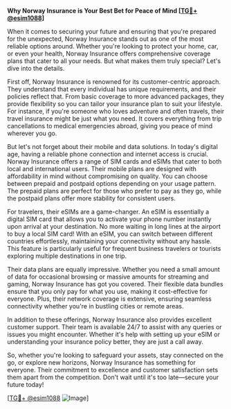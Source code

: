 **Why Norway Insurance is Your Best Bet for Peace of Mind [[TG💪+ @esim1088](https://t.me/s/esim1088)]**

When it comes to securing your future and ensuring that you're prepared for the unexpected, Norway Insurance stands out as one of the most reliable options around. Whether you're looking to protect your home, car, or even your health, Norway Insurance offers comprehensive coverage plans that cater to all your needs. But what makes them truly special? Let's dive into the details.

First off, Norway Insurance is renowned for its customer-centric approach. They understand that every individual has unique requirements, and their policies reflect that. From basic coverage to more advanced packages, they provide flexibility so you can tailor your insurance plan to suit your lifestyle. For instance, if you're someone who loves adventure and often travels, their travel insurance might be just what you need. It covers everything from trip cancellations to medical emergencies abroad, giving you peace of mind wherever you go.

But let's not forget about their mobile and data solutions. In today's digital age, having a reliable phone connection and internet access is crucial. Norway Insurance offers a range of SIM cards and eSIMs that cater to both local and international users. Their mobile plans are designed with affordability in mind without compromising on quality. You can choose between prepaid and postpaid options depending on your usage pattern. The prepaid plans are perfect for those who prefer to pay as they go, while the postpaid plans offer more stability for consistent users.

For travelers, their eSIMs are a game-changer. An eSIM is essentially a digital SIM card that allows you to activate your phone number instantly upon arrival at your destination. No more waiting in long lines at the airport to buy a local SIM card! With an eSIM, you can switch between different countries effortlessly, maintaining your connectivity without any hassle. This feature is particularly useful for frequent business travelers or tourists exploring multiple destinations in one trip.

Their data plans are equally impressive. Whether you need a small amount of data for occasional browsing or massive amounts for streaming and gaming, Norway Insurance has got you covered. Their flexible data bundles ensure that you only pay for what you use, making it cost-effective for everyone. Plus, their network coverage is extensive, ensuring seamless connectivity whether you're in bustling cities or remote areas.

In addition to these offerings, Norway Insurance also provides excellent customer support. Their team is available 24/7 to assist with any queries or issues you might encounter. Whether it's help with setting up your eSIM or understanding your insurance policy better, they are just a call away.

So, whether you're looking to safeguard your assets, stay connected on the go, or explore new horizons, Norway Insurance has something for everyone. Their commitment to excellence and customer satisfaction sets them apart from the competition. Don't wait until it's too late—secure your future today!

[[TG💪+ @esim1088](https://t.me/s/esim1088) ![Image](https://i.postimg.cc/Y0z9fWf4/image.png)]